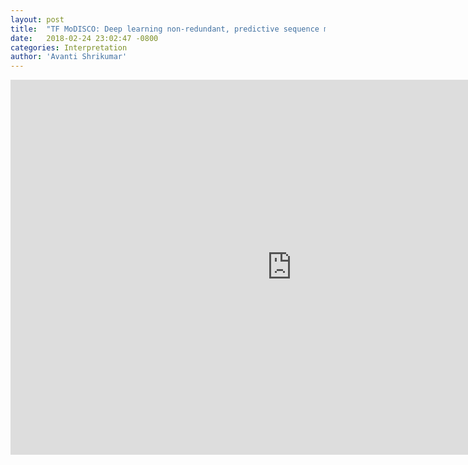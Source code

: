 ```yaml
---
layout: post
title:  "TF MoDISCO: Deep learning non-redundant, predictive sequence motifs of transcription factors"
date:   2018-02-24 23:02:47 -0800
categories: Interpretation
author: 'Avanti Shrikumar'
---
```

<iframe width="900" height="600" src="https://www.youtube.com/embed/fXPGVJg956E" frameborder="0" allow="accelerometer; autoplay; encrypted-media; gyroscope; picture-in-picture" allowfullscreen></iframe>
